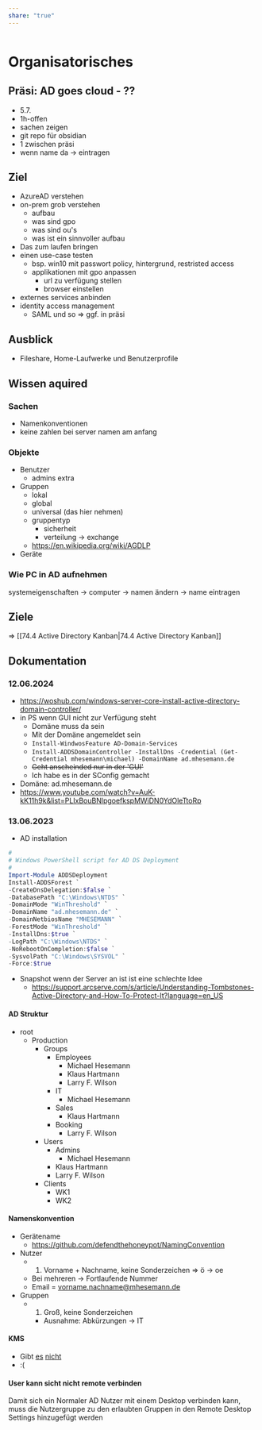 ```yaml
---
share: "true"
---
```


```table-of-contents
```
# Organisatorisches
## Präsi: AD goes cloud - ??
- 5.7.
- 1h-offen
- sachen zeigen
- git repo für obsidian
- 1 zwischen präsi
- wenn name da -> eintragen
## Ziel
- AzureAD verstehen
- on-prem grob verstehen
	- aufbau
	- was sind gpo
	- was sind ou's
	- was ist ein sinnvoller aufbau
- Das zum laufen bringen
- einen use-case testen
	- bsp. win10 mit passwort policy, hintergrund, restristed access
	- applikationen mit gpo anpassen
		- url zu verfügung stellen
		- browser einstellen
- externes services anbinden
- identity access management
	- SAML und so
	=> ggf. in präsi
## Ausblick
- Fileshare, Home-Laufwerke und Benutzerprofile
## Wissen aquired
### Sachen
- Namenkonventionen
- keine zahlen bei server namen am anfang
### Objekte
- Benutzer
	- admins extra
- Gruppen
	- lokal
	- global
	- universal (das hier nehmen)
	- gruppentyp
		- sicherheit
		- verteilung -> exchange
	- https://en.wikipedia.org/wiki/AGDLP
- Geräte
### Wie PC in AD aufnehmen
systemeigenschaften -> computer -> namen ändern -> name eintragen
## Ziele
=> [[74.4 Active Directory Kanban|74.4 Active Directory Kanban]]
## Dokumentation
### 12.06.2024
- https://woshub.com/windows-server-core-install-active-directory-domain-controller/
- in PS wenn GUI nicht zur Verfügung steht
	- Domäne muss da sein
	- Mit der Domäne angemeldet sein
	- `Install-WindwosFeature AD-Domain-Services`
	- `Install-ADDSDomainController -InstallDns -Credential (Get-Credential mhesemann\michael) -DomainName ad.mhesemann.de `
	- ~~Geht anscheinded nur in der 'GUI'~~
	- Ich habe es in der SConfig gemacht
- Domäne: ad.mhesemann.de
- https://www.youtube.com/watch?v=AuK-kK11h9k&list=PLIxBouBNlpgoefkspMWiDN0YdOleTtoRp
### 13.06.2023
- AD installation
```powershell
#
# Windows PowerShell script for AD DS Deployment
#
Import-Module ADDSDeployment
Install-ADDSForest `
-CreateDnsDelegation:$false `
-DatabasePath "C:\Windows\NTDS" `
-DomainMode "WinThreshold" `
-DomainName "ad.mhesemann.de" `
-DomainNetbiosName "MHESEMANN" `
-ForestMode "WinThreshold" `
-InstallDns:$true `
-LogPath "C:\Windows\NTDS" `
-NoRebootOnCompletion:$false `
-SysvolPath "C:\Windows\SYSVOL" `
-Force:$true
```
- Snapshot wenn der Server an ist ist eine schlechte Idee
	- https://support.arcserve.com/s/article/Understanding-Tombstones-Active-Directory-and-How-To-Protect-It?language=en_US
#### AD Struktur
- root
	- Production
		- Groups
			- Employees
				- Michael Hesemann
				- Klaus Hartmann
				- Larry F. Wilson
			- IT
				- Michael Hesemann
			- Sales
				- Klaus Hartmann
			- Booking
				- Larry F. Wilson
		- Users
			- Admins
				- Michael Hesemann
			- Klaus Hartmann
			- Larry F. Wilson
		- Clients
			- WK1
			- WK2
#### Namenskonvention
- Gerätename
	- https://github.com/defendthehoneypot/NamingConvention
- Nutzer
	- 1. Vorname + Nachname, keine Sonderzeichen => ö -> oe
	- Bei mehreren -> Fortlaufende Nummer
	- Email = vorname.nachname@mhesemann.de
- Gruppen
	- 1. Groß, keine Sonderzeichen
		- Ausnahme: Abkürzungen -> IT
#### KMS
- Gibt [es](https://github.com/luodaoyi/kms-server) [nicht](https://gist.github.com/jerodg/502bd80a715347662e79af526c98f187#office-2021)
- :(
#### User kann sicht nicht remote verbinden
Damit sich ein Normaler AD Nutzer mit einem Desktop verbinden kann, muss die Nutzergruppe zu den erlaubten Gruppen in den Remote Desktop Settings hinzugefügt werden
